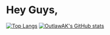 # Hey Guys,
[![Top Langs](https://github-readme-stats.vercel.app/api/top-langs/?username=OutlawAK&hide=shell,powershell&layout=compact&theme=vision-friendly-dark)](https://github.com/anuraghazra/github-readme-stats)
[![OutlawAK's GitHub stats](https://github-readme-stats.vercel.app/api?username=OutlawAK&show_icons=true&theme=vision-friendly-dark)](https://github.com/anuraghazra/github-readme-stats)
